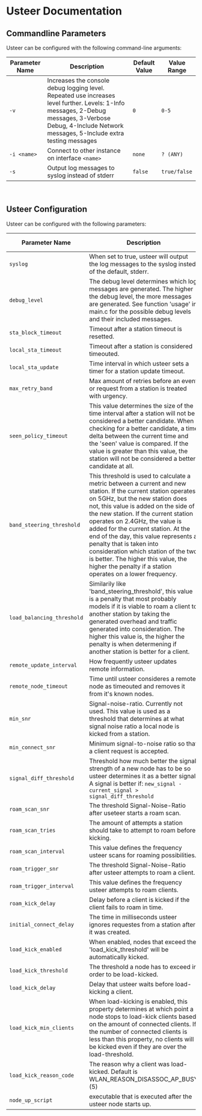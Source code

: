 # Usteer Documentation

## Commandline Parameters

 Usteer can be configured with the following command-line arguments:

| Parameter Name | Description | Default Value | Value Range |
|----------------|-------------|---------------|-------------|
| `-v` | Increases the console debug logging level. Repeated use increases level further. Levels: 1-Info messages, 2-Debug messages, 3-Verbose Debug, 4-Include Network messages, 5-Include extra testing messages | `0` |  `0-5` |
| `-i <name>`  | Connect to other instance on interface `<name>` | `none` | `? (ANY)` |
| `-s` | Output log messages to syslog instead of stderr | `false` | `true/false` |
<br>

## Usteer Configuration

 Usteer can be configured with the following parameters:

| Parameter Name | Description | Default Value | Value Range |
|----------------|-------------|---------------|-------------|
| `syslog` | When set to true, usteer will output the log messages to the syslog insted of the default, stderr. | `false` |  `true/false` |
| `debug_level` | The debug level determines which log messages are generated. The higher the debug level, the more messages are generated. See function 'usage' in main.c for the possible debug levels and their included messages. | `0` |  `0-5` |
| `sta_block_timeout` | Timeout after a station timeout is resetted. | `30k` |  `unsigned 32 bit int` |
| `local_sta_timeout` | Timeout after a station is considered timeouted. | `120k` |  `unsigned 32 bit int` |
| `local_sta_update` | Time interval in which usteer sets a timer for a station update timeout. | `1k` |  `unsigned 32 bit int` |
| `max_retry_band` | Max amount of retries before an event or request from a station is treated with urgency. | `5` |  `unsigned 32 bit int` |
| `seen_policy_timeout` | This value determines the size of the time interval after a station will not be considered a better candidate. When checking for a better candidate, a time delta between the current time and the 'seen' value is compared. If the value is greater than this value, the station will not be considered a better candidate at all. | `30k` |  `unsigned 32 bit int` |
| `band_steering_threshold` | This threshold is used to calculate a metric between a current and new station. If the current station operates on 5GHz, but the new station does not, this value is added on the side of the new station. If the current station operates on 2.4GHz, the value is added for the current station. At the end of the day, this value represents a penalty that is taken into consideration which station of the two is better. The higher this value, the higher the penalty if a  station operates on a lower frequency. | `5` |  `unsigned 32 bit int` |
| `load_balancing_threshold` | Similarily like 'band_steering_threshold', this value is a penalty that most probably models if it is viable to roam a client to another station by taking the generated overhead and traffic generated into consideration. The higher this value is, the higher the penalty is when determening if another station is better for a client. | `5` |  `unsigned 32 bit int` |
| `remote_update_interval` | How frequently usteer updates remote information. | `1k` |  `unsigned 32 bit int` |
| `remote_node_timeout` | Time until usteer consideres a remote node as timeouted and removes it from it's known nodes. | `120k` |  `unsigned 32 bit int` |
| `min_snr` | Signal-noise-ratio. Currently not used. This value is used as a threshold that determines at what signal noise ratio a local node is kicked from a station. | `0` |  `signed 32 bit int` |
| `min_connect_snr` | Minimum signal-to-noise ratio so that a client request is accepted. | `0` |  `signed 32 bit int` |
| `signal_diff_threshold` | Threshold how much better the signal strength of a new node has to be so usteer determines it as a better signal. A signal is better if: `new_signal - current_signal > signal_diff_threshold` | `0` |  `unsigned 32 bit int` |
| `roam_scan_snr` | The threshold Signal-Noise-Ratio after useteer starts a roam scan. | `0` |  `signed 32 bit int` |
| `roam_scan_tries` | The amount of attempts a station should take to attempt to roam before kicking. | `3` |  `1 - max unsigned 32 bit int` |
| `roam_scan_interval` | This value defines the frequency usteer scans for roaming possibilities. | `10k` |  `unsigned 32 bit int` |
| `roam_trigger_snr` | The threshold Signal-Noise-Ratio after usteer attempts to roam a client. | `0` |  `signed 32 bit int` |
| `roam_trigger_interval` | This value defines the frequency usteer attempts to roam clients. | `60k` |  `unsigned 32 bit int` |
| `roam_kick_delay` | Delay before a client is kicked if the client fails to roam in time. | `100` |  `unsigned 32 bit int` |
| `initial_connect_delay` | The time in milliseconds usteer ignores requestes from a station after it was created. | `0` |  `unsigned 32 bit int` |
| `load_kick_enabled` | When enabled, nodes that exceed the 'load_kick_threshold' will be automatically kicked. | `false` |  `true/false` |
| `load_kick_threshold` | The threshold a node has to exceed in order to be load-kicked. | `75` |  `0 - 100` |
| `load_kick_delay` | Delay that usteer waits before load-kicking a client. | `10.000` |  `unsigned 32 bit int` |
| `load_kick_min_clients` | When load-kicking is enabled, this property determines at which point a node stops to load-kick clients based on the amount of connected clients. If the number of connected clients is less than this property, no clients will be kicked even if they are over the load-threshold. | `10` |  `unsigned 32 bit int` |
| `load_kick_reason_code` | The reason why a client was load-kicked. Default is WLAN_REASON_DISASSOC_AP_BUSY (5) | `5` |  `unsigned 32 bit int` |
| `node_up_script` | executable that is executed after the usteer node starts up. | `0` |  `string` |
<br>
